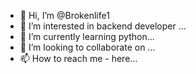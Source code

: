 - 👋 Hi, I’m @Brokenlife1
- 👀 I’m interested in backend developer ...
- 🌱 I’m currently learning python...
- 💞️ I’m looking to collaborate on ...
- 📫 How to reach me - here...

<!---
Brokenlife1/Brokenlife1 is a ✨ special ✨ repository because its `README.md` (this file) appears on your GitHub profile.
You can click the Preview link to take a look at your changes.
--->
